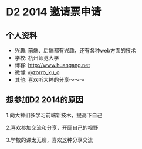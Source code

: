 # D2 2014 邀请票申请

## 个人资料

- 兴趣: 前端、后端都有兴趣，还有各种web方面的技术
- 学校: 杭州师范大学
- 博客: http://www.huangang.net
- 微博: [@zorro_ku_o](http://weibo.com/zhanghuangang/) 
- 其他: 喜欢听大神的分享～～～

## 想参加D2 2014的原因

1.向大神们多学习前端新技术，提高下自己

2.喜欢参加交流和分享，开阔自己的视野

3.学校的课太无聊，喜欢这种分享交流
